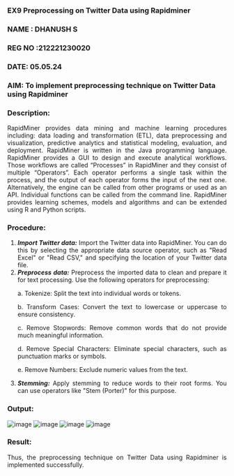 ### EX9 Preprocessing on Twitter Data using Rapidminer
### NAME : DHANUSH S
### REG NO :212221230020
### DATE: 05.05.24
### AIM: To implement preprocessing technique on Twitter Data using Rapidminer
### Description: 
<div align = "justify">
RapidMiner provides data mining and machine learning procedures including: data loading and transformation (ETL), data preprocessing and visualization, 
predictive analytics and statistical modeling, evaluation, and deployment. RapidMiner is written in the Java programming language. 
RapidMiner provides a GUI to design and execute analytical workflows. Those workflows are called “Processes” in RapidMiner and they consist of multiple “Operators”. 
Each operator performs a single task within the process, and the output of each operator forms the input of the next one. Alternatively, the engine can be called from 
other programs or used as an API. Individual functions can be called from the command line. 
RapidMiner provides learning schemes, models and algorithms and can be extended using R and Python scripts.

### Procedure:
1) ***Import Twitter data:*** Import the Twitter data into RapidMiner. You can do this by selecting the appropriate
data source operator, such as "Read Excel" or "Read CSV," and specifying the location of your Twitter data
file.
2) ***Preprocess data:*** Preprocess the imported data to clean and prepare it for text processing. Use the following
operators for preprocessing:
    <p>a. Tokenize: Split the text into individual words or tokens.
    <p>b. Transform Cases: Convert the text to lowercase or uppercase to ensure consistency.
    <p>c. Remove Stopwords: Remove common words that do not provide much meaningful information.
    <p>d. Remove Special Characters: Eliminate special characters, such as punctuation marks or symbols.
    <p>e. Remove Numbers: Exclude numeric values from the text.
3) ***Stemming:*** Apply stemming to reduce words to their root forms. You can use operators like "Stem (Porter)"
for this purpose.


### Output:
![image](https://github.com/Kadinsamson/WDM_EXP9/assets/94525955/2244d1a0-359f-46cd-864d-02a097eb2264)
![image](https://github.com/Kadinsamson/WDM_EXP9/assets/94525955/95479d76-8384-40c6-a930-44286629ee4f)
![image](https://github.com/Kadinsamson/WDM_EXP9/assets/94525955/5bf95d33-7d85-4f43-94a1-05eeeefa99ce)
![image](https://github.com/Kadinsamson/WDM_EXP9/assets/94525955/33927ed7-37d6-4adc-b07b-da0f1d6b4cff)

### Result:
Thus, the preprocessing technique on Twitter Data using Rapidminer is implemented successfully.

